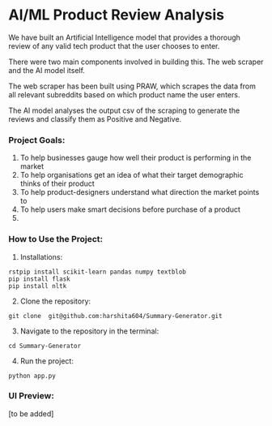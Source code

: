 # AI/ML Product Review Analysis

We have built an Artificial Intelligence model that provides a thorough review of any valid tech product that the user chooses to enter.

There were two main components involved in building this. The web scraper and the AI model itself.

The web scraper has been built using PRAW, which scrapes the data from all relevant subreddits based on which product name the user enters.

The AI model analyses the output csv of the scraping to generate the reviews and classify them as Positive and Negative.

### Project Goals:
1. To help businesses gauge how well their product is performing in the market
2. To help organisations get an idea of what their target demographic thinks of their product
3. To help product-designers understand what direction the market points to
4. To help users make smart decisions before purchase of a product
5.

### How to Use the Project:
1. Installations:
```
rstpip install scikit-learn pandas numpy textblob
pip install flask
pip install nltk
```
2. Clone the repository:
```
git clone  git@github.com:harshita604/Summary-Generator.git
```
3. Navigate to the repository in the terminal:
```
cd Summary-Generator
```
4. Run the project:
```
python app.py
```  


### UI Preview:
[to be added]